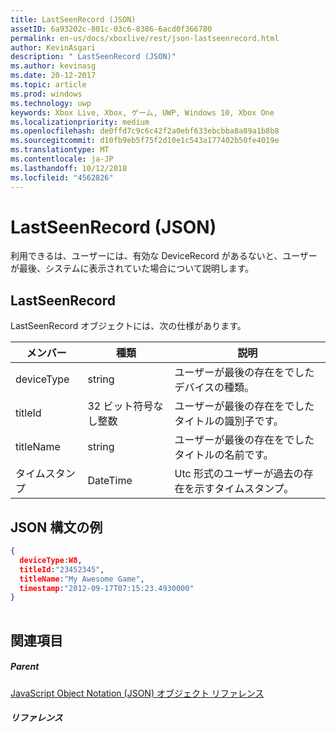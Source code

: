 ```yaml
---
title: LastSeenRecord (JSON)
assetID: 6a93202c-801c-03c6-8386-6acd0f366780
permalink: en-us/docs/xboxlive/rest/json-lastseenrecord.html
author: KevinAsgari
description: " LastSeenRecord (JSON)"
ms.author: kevinasg
ms.date: 20-12-2017
ms.topic: article
ms.prod: windows
ms.technology: uwp
keywords: Xbox Live, Xbox, ゲーム, UWP, Windows 10, Xbox One
ms.localizationpriority: medium
ms.openlocfilehash: de0ffd7c9c6c42f2a0ebf633ebcbba8a89a1b8b8
ms.sourcegitcommit: d10fb9eb5f75f2d10e1c543a177402b50fe4019e
ms.translationtype: MT
ms.contentlocale: ja-JP
ms.lasthandoff: 10/12/2018
ms.locfileid: "4562826"
---
```

# <a name="lastseenrecord-json"></a>LastSeenRecord (JSON)
利用できるは、ユーザーには、有効な DeviceRecord があるないと、ユーザーが最後、システムに表示されていた場合について説明します。 
<a id="ID4EN"></a>

 
## <a name="lastseenrecord"></a>LastSeenRecord
 
LastSeenRecord オブジェクトには、次の仕様があります。
 
| メンバー| 種類| 説明| 
| --- | --- | --- | 
| deviceType| string| ユーザーが最後の存在をでしたデバイスの種類。| 
| titleId| 32 ビット符号なし整数| ユーザーが最後の存在をでしたタイトルの識別子です。| 
| titleName| string| ユーザーが最後の存在をでしたタイトルの名前です。| 
| タイムスタンプ| DateTime| Utc 形式のユーザーが過去の存在を示すタイムスタンプ。| 
  
<a id="ID4EHC"></a>

 
## <a name="sample-json-syntax"></a>JSON 構文の例
 

```json
{
  deviceType:W8,    
  titleId:"23452345",
  titleName:"My Awesome Game",
  timestamp:"2012-09-17T07:15:23.4930000"
}
    
```

  
<a id="ID4EQC"></a>

 
## <a name="see-also"></a>関連項目
 
<a id="ID4ESC"></a>

 
##### <a name="parent"></a>Parent 

[JavaScript Object Notation (JSON) オブジェクト リファレンス](atoc-xboxlivews-reference-json.md)

  
<a id="ID4E5C"></a>

 
##### <a name="reference"></a>リファレンス   